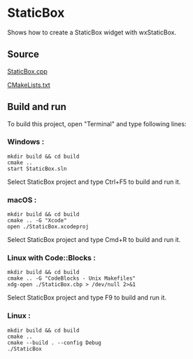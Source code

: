 # StaticBox

Shows how to create a StaticBox widget with wxStaticBox.

## Source

[StaticBox.cpp](StaticBox.cpp)

[CMakeLists.txt](CMakeLists.txt)

## Build and run

To build this project, open "Terminal" and type following lines:

### Windows :

``` shell
mkdir build && cd build
cmake .. 
start StaticBox.sln
```

Select StaticBox project and type Ctrl+F5 to build and run it.

### macOS :

``` shell
mkdir build && cd build
cmake .. -G "Xcode"
open ./StaticBox.xcodeproj
```

Select StaticBox project and type Cmd+R to build and run it.

### Linux with Code::Blocks :

``` shell
mkdir build && cd build
cmake .. -G "CodeBlocks - Unix Makefiles"
xdg-open ./StaticBox.cbp > /dev/null 2>&1
```

Select StaticBox project and type F9 to build and run it.

### Linux :

``` shell
mkdir build && cd build
cmake .. 
cmake --build . --config Debug
./StaticBox
```
